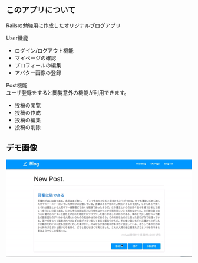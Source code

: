 ## このアプリについて
Railsの勉強用に作成したオリジナルブログアプリ

User機能
- ログイン/ログアウト機能
- マイページの確認
- プロフィールの編集
- アバター画像の登録

Post機能  
ユーザ登録をすると閲覧意外の機能が利用できます。
- 投稿の閲覧
- 投稿の作成
- 投稿の編集
- 投稿の削除

## デモ画像
![デモ画像](https://github.com/riririusei99/rails-blog/blob/master/demo/demo.gif)

